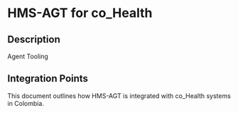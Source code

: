 # HMS-AGT for co_Health

## Description

Agent Tooling

## Integration Points

This document outlines how HMS-AGT is integrated with co_Health systems in Colombia.
